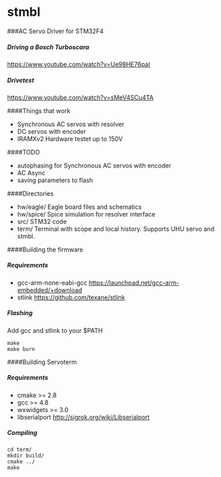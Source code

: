 stmbl
=====

###AC Servo Driver for STM32F4
##### Driving a Bosch Turboscara
https://www.youtube.com/watch?v=Ue98HE76paI
##### Drivetest
https://www.youtube.com/watch?v=sMeV4SCu4TA

####Things that work
* Synchronous AC servos with resolver
* DC servos with encoder
* IRAMXv2 Hardware testet up to 150V

####TODO
* autophasing for Synchronous AC servos with encoder
* AC Async
* saving parameters to flash

####Directories
* hw/eagle/ Eagle board files and schematics
* hw/spice/ Spice simulation for resolver interface
* src/ STM32 code
* term/ Terminal with scope and local history. Supports UHU servo and stmbl.


####Building the firmware
##### Requirements
* gcc-arm-none-eabi-gcc https://launchpad.net/gcc-arm-embedded/+download
* stlink https://github.com/texane/stlink

##### Flashing
Add gcc and stlink to your $PATH

    make
    make burn

####Building Servoterm
##### Requirements
* cmake >= 2.8
* gcc >= 4.8
* wxwidgets >= 3.0
* libserialport http://sigrok.org/wiki/Libserialport

##### Compiling

    cd term/
    mkdir build/
    cmake ../
    make

